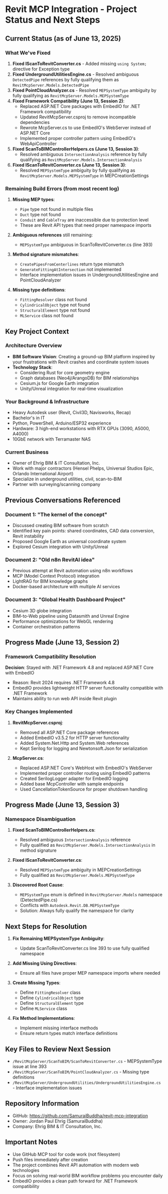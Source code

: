 # Revit MCP Integration - Project Status and Next Steps

## Current Status (as of June 13, 2025)

### What We've Fixed
1. **Fixed IScanToRevitConverter.cs** - Added missing `using System;` directive for Exception type
2. **Fixed UndergroundUtilitiesEngine.cs** - Resolved ambiguous `DetectedPipe` references by fully qualifying them as `RevitMcpServer.Models.DetectedPipe`
3. **Fixed PointCloudAnalyzer.cs** - Resolved `MEPSystemType` ambiguity by fully qualifying as `RevitMcpServer.Models.MEPSystemType`
4. **Fixed Framework Compatibility (June 13, Session 2)**:
   - Replaced ASP.NET Core packages with EmbedIO for .NET Framework compatibility
   - Updated RevitMcpServer.csproj to remove incompatible dependencies
   - Rewrote McpServer.cs to use EmbedIO's WebServer instead of ASP.NET Core
   - Implemented proper controller pattern using EmbedIO's WebApiController
5. **Fixed ScanToBIMControllerHelpers.cs (June 13, Session 3)**:
   - Resolved ambiguous `IntersectionAnalysis` reference by fully qualifying as `RevitMcpServer.Models.IntersectionAnalysis`
6. **Fixed IScanToRevitConverter.cs (June 13, Session 3)**:
   - Resolved `MEPSystemType` ambiguity by fully qualifying as `RevitMcpServer.Models.MEPSystemType` in MEPCreationSettings

### Remaining Build Errors (from most recent log)
1. **Missing MEP types**:
   - `Pipe` type not found in multiple files
   - `Duct` type not found
   - `Conduit` and `CableTray` are inaccessible due to protection level
   - These are Revit API types that need proper namespace imports

2. **Ambiguous references** still remaining:
   - `MEPSystemType` ambiguous in ScanToRevitConverter.cs (line 393)

3. **Method signature mismatches**:
   - `CreatePipesFromCenterlines` return type mismatch
   - `GenerateFittingAtIntersection` not implemented
   - Interface implementation issues in UndergroundUtilitiesEngine and PointCloudAnalyzer

4. **Missing type definitions**:
   - `FittingResolver` class not found
   - `CylindricalObject` type not found
   - `StructuralElement` type not found
   - `MLService` class not found

## Key Project Context

### Architecture Overview
- **BIM Software Vision**: Creating a ground-up BIM platform inspired by your frustrations with Revit crashes and coordinate system issues
- **Technology Stack**: 
  - Considering Rust for core geometry engine
  - Graph databases (Neo4j/ArangoDB) for BIM relationships
  - Cesium.js for Google Earth integration
  - Unity/Unreal integration for real-time visualization

### Your Background & Infrastructure
- Heavy Autodesk user (Revit, Civil3D, Navisworks, Recap)
- Bachelor's in IT
- Python, PowerShell, Arduino/ESP32 experience
- Hardware: 3 high-end workstations with RTX GPUs (3090, A5000, A4000)
- 10GbE network with Terramaster NAS

### Current Business
- Owner of Ehrig BIM & IT Consultation, Inc.
- Work with major contractors (Hensel Phelps, Universal Studios Epic, Orlando International Airport)
- Specialize in underground utilities, civil, scan-to-BIM
- Partner with surveying/scanning company

## Previous Conversations Referenced

### Document 1: "The kernel of the concept"
- Discussed creating BIM software from scratch
- Identified key pain points: shared coordinates, CAD data conversion, Revit instability
- Proposed Google Earth as universal coordinate system
- Explored Cesium integration with Unity/Unreal

### Document 2: "Old n8n RevitAI idea"
- Previous attempt at Revit automation using n8n workflows
- MCP (Model Context Protocol) integration
- LightRAG for BIM knowledge graphs
- Docker-based architecture with multiple AI services

### Document 3: "Global Health Dashboard Project"
- Cesium 3D globe integration
- BIM-to-Web pipeline using Datasmith and Unreal Engine
- Performance optimizations for WebGL rendering
- Container orchestration patterns

## Progress Made (June 13, Session 2)

### Framework Compatibility Resolution
**Decision**: Stayed with .NET Framework 4.8 and replaced ASP.NET Core with EmbedIO
- Reason: Revit 2024 requires .NET Framework 4.8
- EmbedIO provides lightweight HTTP server functionality compatible with .NET Framework
- Maintains ability to run web API inside Revit plugin

### Key Changes Implemented
1. **RevitMcpServer.csproj**:
   - Removed all ASP.NET Core package references
   - Added EmbedIO v3.5.2 for HTTP server functionality
   - Added System.Net.Http and System.Web references
   - Kept Serilog for logging and Newtonsoft.Json for serialization

2. **McpServer.cs**:
   - Replaced ASP.NET Core's WebHost with EmbedIO's WebServer
   - Implemented proper controller routing using EmbedIO patterns
   - Created SerilogLogger adapter for EmbedIO logging
   - Added base McpController with sample endpoints
   - Used CancellationTokenSource for proper shutdown handling

## Progress Made (June 13, Session 3)

### Namespace Disambiguation
1. **Fixed ScanToBIMControllerHelpers.cs**:
   - Resolved ambiguous `IntersectionAnalysis` reference
   - Fully qualified as `RevitMcpServer.Models.IntersectionAnalysis` in method signature

2. **Fixed IScanToRevitConverter.cs**:
   - Resolved `MEPSystemType` ambiguity in MEPCreationSettings
   - Fully qualified as `RevitMcpServer.Models.MEPSystemType`

3. **Discovered Root Cause**:
   - `MEPSystemType` enum is defined in `RevitMcpServer.Models` namespace (DetectedPipe.cs)
   - Conflicts with `Autodesk.Revit.DB.MEPSystemType`
   - Solution: Always fully qualify the namespace for clarity

## Next Steps for Resolution

1. **Fix Remaining MEPSystemType Ambiguity**:
   - Update ScanToRevitConverter.cs line 393 to use fully qualified namespace

2. **Add Missing Using Directives**:
   - Ensure all files have proper MEP namespace imports where needed

3. **Create Missing Types**:
   - Define `FittingResolver` class
   - Define `CylindricalObject` type
   - Define `StructuralElement` type
   - Define `MLService` class

4. **Fix Method Implementations**:
   - Implement missing interface methods
   - Ensure return types match interface definitions

## Key Files to Review Next Session
- `/RevitMcpServer/ScanToBIM/ScanToRevitConverter.cs` - MEPSystemType issue at line 393
- `/RevitMcpServer/ScanToBIM/PointCloudAnalyzer.cs` - Missing type definitions
- `/RevitMcpServer/UndergroundUtilities/UndergroundUtilitiesEngine.cs` - Interface implementation issues

## Repository Information
- GitHub: https://github.com/SamuraiBuddha/revit-mcp-integration
- Owner: Jordan Paul Ehrig (SamuraiBuddha)
- Company: Ehrig BIM & IT Consultation, Inc.

## Important Notes
- Use GitHub MCP tool for code work (not filesystem)
- Push files immediately after creation
- The project combines Revit API automation with modern web technologies
- Focus on solving real-world BIM workflow problems you encounter daily
- EmbedIO provides a clean path forward for .NET Framework compatibility

